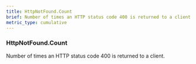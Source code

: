```yaml
---
title: HttpNotFound.Count
brief: Number of times an HTTP status code 400 is returned to a client.
metric_type: cumulative
---
```

### HttpNotFound.Count

Number of times an HTTP status code 400 is returned to a client.